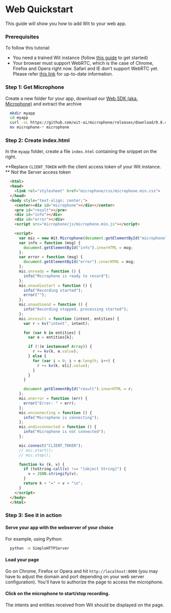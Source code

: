 # Web Quickstart

This guide will show you how to add Wit to your web app.

### Prerequisites

To follow this tutorial:

- You need a trained Wit instance (follow [this guide](https://wit.ai/docs/quickstart) to get started)
- Your browser must support WebRTC, which is the case of Chrome, Firefox and Opera right now. Safari and IE don’t support WebRTC yet. Please refer [this link](http://caniuse.com/#search=webrtc) for up-to-date information.

### Step 1: Get Microphone

Create a new folder for your app, download our [Web SDK (aka. Microphone)](https://github.com/wit-ai/microphone/releases/download/0.8.4/microphone-0.8.4.tar.gz) and extract the archive

```bash
  mkdir myapp
  cd myapp
  curl -sL https://github.com/wit-ai/microphone/releases/download/0.8.4/microphone-0.8.4.tar.gz | tar xvzf -
  mv microphone-* microphone
```


### Step 2: Create index.html

In the `myapp` folder, create a file `index.html` containing the snippet on the right.

**Replace `CLIENT_TOKEN` with the client access token of your Wit instance. ** Not the Server access token

```html
  <html>
  <head>
    <link rel="stylesheet" href="microphone/css/microphone.min.css">
  </head>
  <body style="text-align: center;">
    <center><div id="microphone"></div></center>
    <pre id="result"></pre>
    <div id="info"></div>
    <div id="error"></div>
    <script src="microphone/js/microphone.min.js"></script>

    <script>
      var mic = new Wit.Microphone(document.getElementById("microphone"));
      var info = function (msg) {
        document.getElementById("info").innerHTML = msg;
      };
      var error = function (msg) {
        document.getElementById("error").innerHTML = msg;
      };
      mic.onready = function () {
        info("Microphone is ready to record");
      };
      mic.onaudiostart = function () {
        info("Recording started");
        error("");
      };
      mic.onaudioend = function () {
        info("Recording stopped, processing started");
      };
      mic.onresult = function (intent, entities) {
        var r = kv("intent", intent);

        for (var k in entities) {
          var e = entities[k];

          if (!(e instanceof Array)) {
            r += kv(k, e.value);
          } else {
            for (var i = 0; i < e.length; i++) {
              r += kv(k, e[i].value);
            }
          }
        }

        document.getElementById("result").innerHTML = r;
      };
      mic.onerror = function (err) {
        error("Error: " + err);
      };
      mic.onconnecting = function () {
        info("Microphone is connecting");
      };
      mic.ondisconnected = function () {
        info("Microphone is not connected");
      };

      mic.connect("CLIENT_TOKEN");
      // mic.start();
      // mic.stop();

      function kv (k, v) {
        if (toString.call(v) !== "[object String]") {
          v = JSON.stringify(v);
        }
        return k + "=" + v + "\n";
      }
    </script>
  </body>
  </html>
```

### Step 3: See it in action

#### Serve your app with the webserver of your choice

For example, using Python:

```bash
  python -m SimpleHTTPServer
```

#### Load your page

Go on Chrome, Firefox or Opera and hit `http://localhost:8000` (you may have to adjust the domain and port depending on your web server configuration). You'll have to authorize the page to access the microphone.


#### Click on the microphone to start/stop recording.

The intents and entities received from Wit should be displayed on the page.
